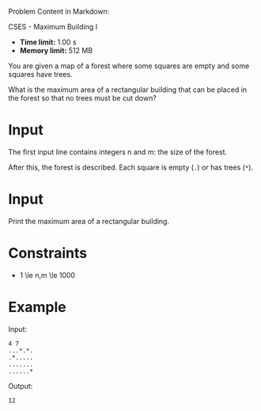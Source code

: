 Problem Content in Markdown:


CSES \- Maximum Building I




* **Time limit:** 1\.00 s
* **Memory limit:** 512 MB




You are given a map of a forest where some squares are empty and some squares have trees.


What is the maximum area of a rectangular building that can be placed in the forest so that no trees must be cut down?


Input
=====


The first input line contains integers n and m: the size of the forest.


After this, the forest is described. Each square is empty (`.`) or has trees (`*`).


Input
=====


Print the maximum area of a rectangular building.


Constraints
===========


* 1 \\le n,m \\le 1000


Example
=======


Input:



```
4 7
...*.*.
.*.....
.......
......*

```

Output:



```
12

```
 
